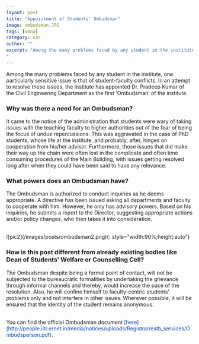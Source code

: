 ```yaml
---
layout: post
title: "Appointment of Students' Ombudsman"
image: ombudsman.JPG
tags: [wona]
category: sac
author: ""
excerpt: "Among the many problems faced by any student in the institute, one particularly sensitive issue is that of student-faculty conflicts. In an attempt to resolve these issues, the Senate has appointed Dr. Pradeep Kumar of the Civil Engineering Department as the first ‘Ombudsman’ of the institute.
"
---
```


Among the many problems faced by any student in the institute, one particularly sensitive issue is that of student-faculty conflicts. In an attempt to resolve these issues, the Institute has appointed Dr. Pradeep Kumar of the Civil Engineering Department as the first ‘Ombudsman’ of the institute.
<br>

### Why was there a need for an Ombudsman?

It came to the notice of the administration that students were wary of taking issues with the teaching faculty to higher authorities out of the fear of being the focus of undue repercussions. This was aggravated in the case of PhD students, whose life at the institute, and probably, after, hinges on cooperation from his/her advisor. Furthermore, those issues that did make their way up the chain were often lost in the complicate and often time consuming procedures of the Main Building, with issues getting resolved long after when they could have been said to have any relevance.
<br>

### What powers does an Ombudsman have?

The Ombudsman is authorized to conduct inquiries as he deems appropriate. A directive has been issued asking all departments and faculty to cooperate with him. However, he only has advisory powers. Based on his inquiries, he submits a report to the Director, suggesting appropriate actions and/or policy changes, who then takes it into consideration. 

<br>
![pic2](/images/posts/ombudsman2.png){: style="width:90%;height:auto"}
<br>

### How is this post different from already existing bodies like Dean of Students’ Welfare or Counselling Cell?

The Ombudsman despite being a formal point of contact, will not be subjected to the bureaucratic formalities by undertaking the grievance through informal channels and thereby, would increase the pace of the resolution. Also, he will confine himself to faculty-centric students’ problems only and not interfere in other issues. Wherever possible, it will be ensured that the identity of the student remains anonymous.


<br>
You can find the official Ombudsman document <span style="color:#0645AD">[here](http://people.iitr.ernet.in/media/notices/uploads/Registrar/estb_services/Ombudsperson.pdf)</span>.
